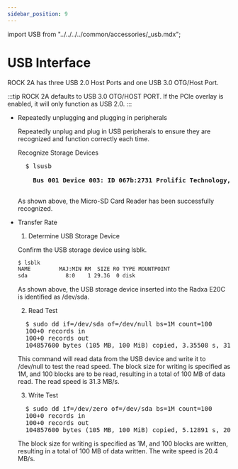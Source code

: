 ```yaml
---
sidebar_position: 9
---
```


import USB from "../../../../common/accessories/\_usb.mdx";

# USB Interface

ROCK 2A has three USB 2.0 Host Ports and one USB 3.0 OTG/Host Port.

:::tip
ROCK 2A defaults to USB 3.0 OTG/HOST PORT. If the PCIe overlay is enabled, it will only function as USB 2.0.
:::

- Repeatedly unplugging and plugging in peripherals

  Repeatedly unplug and plug in USB peripherals to ensure they are recognized and function correctly each time.

  Recognize Storage Devices

  <pre>
    $ lsusb
    <strong>
      Bus 001 Device 003: ID 067b:2731 Prolific Technology, Inc. USB SD Card Reader
    </strong>
  </pre>

  As shown above, the Micro-SD Card Reader has been successfully recognized.

- Transfer Rate

  1. Determine USB Storage Device

  Confirm the USB storage device using lsblk.

  ```bash
  $ lsblk
  NAME         MAJ:MIN RM  SIZE RO TYPE MOUNTPOINT
  sda            8:0    1 29.3G  0 disk
  ```

  As shown above, the USB storage device inserted into the Radxa E20C is identified as /dev/sda.

  2. Read Test

  <pre>
    $ sudo dd if=/dev/sda of=/dev/null bs=1M count=100
    100+0 records in
    100+0 records out
    104857600 bytes (105 MB, 100 MiB) copied, 3.35508 s, 31.3 MB/s
  </pre>

  This command will read data from the USB device and write it to /dev/null to test the read speed. The block size for writing is specified as 1M, and 100 blocks are to be read, resulting in a total of 100 MB of data read. The read speed is 31.3 MB/s.

  3. Write Test

  <pre>
    $ sudo dd if=/dev/zero of=/dev/sda bs=1M count=100
    100+0 records in
    100+0 records out
    104857600 bytes (105 MB, 100 MiB) copied, 5.12891 s, 20.4 MB/s
  </pre>

  The block size for writing is specified as 1M, and 100 blocks are written, resulting in a total of 100 MB of data written. The write speed is 20.4 MB/s.
